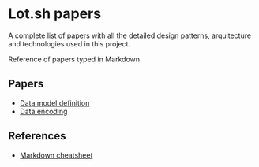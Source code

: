 # Lot.sh papers

A complete list of papers with all the detailed design patterns, arquitecture and technologies used in this project.

Reference of papers typed in Markdown

## Papers

* [Data model definition](data-model-definition.md)
* [Data encoding](https://github.com/lot-sh/papers/tree/675e58811a5783a57a77f9c7802c5e21f4612099/data-encoding.md)

## References

* [Markdown cheatsheet](https://github.com/adam-p/markdown-here/wiki/Markdown-Cheatsheet)

